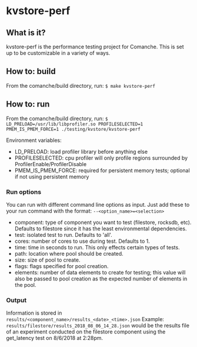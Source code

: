 # kvstore-perf
## What is it?
kvstore-perf is the performance testing project for Comanche. This is set up to be customizable in a variety of ways.

## How to: build
From the comanche/build directory, run:
`$ make kvstore-perf`

## How to: run
From the comanche/build directory, run:
`$ LD_PRELOAD=/usr/lib/libprofiler.so PROFILESELECTED=1 PMEM_IS_PMEM_FORCE=1 ./testing/kvstore/kvstore-perf`

Environment variables:
* LD_PRELOAD: load profiler library before anything else
* PROFILESELECTED: cpu profiler will only profile regions surrounded by ProfilerEnable/ProfilerDisable
* PMEM_IS_PMEM_FORCE: required for persistent memory tests; optional if not using persistent memory

### Run options
You can run with different command line options as input. Just add these to your run command with the format: `--<option_name>=<selection>`

* component: type of component you want to test (filestore, rocksdb, etc). Defaults to filestore since it has the least environmental dependencies.
* test: isolated test to run. Defaults to 'all'.
* cores: number of cores to use during test. Defaults to 1.
* time: time in seconds to run. This only effects certain types of tests. 
* path: location where pool should be created. 
* size: size of pool to create.
* flags: flags specified for pool creation.
* elements: number of data elements to create for testing; this value will also be passed to pool creation as the expected number of elements in the pool.

### Output
Information is stored in `results/<component_name>/results_<date>_<time>.json`
Example: `results/filestore/results_2018_08_06_14_28.json` would be the results file of an experiment conducted on the filestore component using the get_latency test on 8/6/2018 at 2:28pm.
